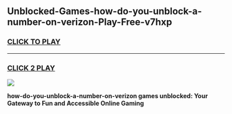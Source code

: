 
## Unblocked-Games-how-do-you-unblock-a-number-on-verizon-Play-Free-v7hxp
<h3>
<a href="https://premium76.site?title=how-do-you-unblock-a-number-on-verizon&ref=10A">CLICK TO PLAY</a></h3>
<hr>

<h3>
<a href="https://premium76.site?title=how-do-you-unblock-a-number-on-verizon&ref=10A">CLICK 2 PLAY</a>
  
</h3>

<a href="https://premium76.site?title=how-do-you-unblock-a-number-on-verizon&ref=10A"><img src="https://clearcache.store/games.png"></a>


**how-do-you-unblock-a-number-on-verizon games unblocked: Your Gateway to Fun and Accessible Online Gaming**
